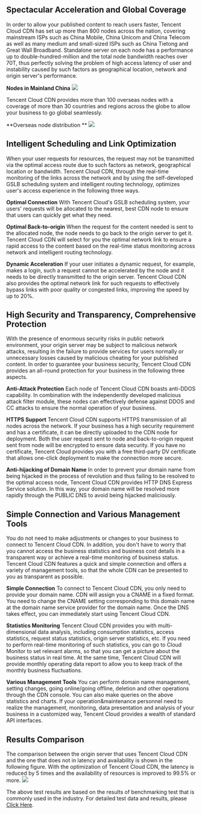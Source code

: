 ## Spectacular Acceleration and Global Coverage

In order to allow your published content to reach users faster, Tencent Cloud CDN has set up more than 800 nodes across the nation, covering mainstream ISPs such as China Mobile, China Unicom and China Telecom as well as many medium and small-sized ISPs such as China Tietong and Great Wall Broadband. Standalone server on each node has a performance up to double-hundred-million and the total node bandwidth reaches over 70T, thus perfectly solving the problem of high access latency of user and instability caused by such factors as geographical location, network and origin server's performance.

**Nodes in Mainland China**
![](https://mc.qcloudimg.com/static/img/19f5708498e59acef7d60a755dee686e/image.png)

Tencent Cloud CDN provides more than 100 overseas nodes with a coverage of more than 30 countries and regions across the globe to allow your business to go global seamlessly.

**Overseas node distribution **
![](https://mc.qcloudimg.com/static/img/7576cb999f587790b39430600bfc2949/image.png)


## Intelligent Scheduling and Link Optimization

When your user requests for resources, the request may not be transmitted via the optimal access route due to such factors as network, geographical location or bandwidth. Tencent Cloud CDN, through the real-time monitoring of the links across the network and by using the self-developed GSLB scheduling system and intelligent routing technology, optimizes user's access experience in the following three ways.

**Optimal Connection**
With Tencent Cloud's GSLB scheduling system, your users' requests will be allocated to the nearest, best CDN node to ensure that users can quickly get what they need.


**Optimal Back-to-origin**
When the request for the content needed is sent to the allocated node, the node needs to go back to the origin server to get it. Tencent Cloud CDN will select for you the optimal network link to ensure a rapid access to the content based on the real-time status monitoring across network and intelligent routing technology.

**Dynamic Acceleration**
If your user initiates a dynamic request, for example, makes a login, such a request cannot be accelerated by the node and it needs to be directly transmitted to the origin server. Tencent Cloud CDN also provides the optimal network link for such requests to effectively bypass links with poor quality or congested links, improving the speed by up to 20%.


## High Security and Transparency, Comprehensive Protection

With the presence of enormous security risks in public network environment, your origin server may be subject to malicious network attacks, resulting in the failure to provide services for users normally or unnecessary losses caused by malicious cheating for your published content. In order to guarantee your business security, Tencent Cloud CDN provides an all-round protection for your business in the following three aspects.

**Anti-Attack Protection**
Each node of Tencent Cloud CDN boasts anti-DDOS capability. In combination with the independently developed malicious attack filter module, these nodes can effectively defense against DDOS and CC attacks to ensure the normal operation of your business.

**HTTPS Support**
Tencent Cloud CDN supports HTTPS transmission of all nodes across the network. If your business has a high security requirement and has a certificate, it can be directly uploaded to the CDN node for deployment. Both the user request sent to node and back-to-origin request sent from node will be encrypted to ensure data security. If you have no certificate, Tencent Cloud provides you with a free third-party DV certificate that allows one-click deployment to make the connection more secure.

**Anti-hijacking of Domain Name**
In order to prevent your domain name from being hijacked in the process of revolution and thus failing to be resolved to the optimal access node, Tencent Cloud CDN provides HTTP DNS Express Service solution. In this way, your domain name will be resolved more rapidly through the PUBLIC DNS to avoid being hijacked maliciously.

## Simple Connection and Various Management Tools

You do not need to make adjustments or changes to your business to connect to Tencent Cloud CDN. In addition, you don't have to worry that you cannot access the business statistics and business cost details in a transparent way or achieve a real-time monitoring of business status. Tencent Cloud CDN features a quick and simple connection and offers a variety of management tools, so that the whole CDN can be presented to you as transparent as possible.

**Simple Connection**
To connect to Tencent Cloud CDN, you only need to provide your domain name. CDN will assign you a CNAME in a fixed format. You need to change the CNAME setting corresponding to this domain name at the domain name service provider for the domain name. Once the DNS takes effect, you can immediately start using Tencent Cloud CDN.

**Statistics Monitoring**
Tencent Cloud CDN provides you with multi-dimensional data analysis, including consumption statistics, access statistics, request status statistics, origin server statistics, etc. If you need to perform real-time monitoring of such statistics, you can go to Cloud Monitor to set relevant alarms, so that you can get a picture about the business status in real time. At the same time, Tencent Cloud CDN will provide monthly operating data report to allow you to keep track of the monthly business fluctuations.

**Various Management Tools**
You can perform domain name management, setting changes, going online/going offline, deletion and other operations through the CDN console. You can also make queries on the above statistics and charts. If your operation&maintenance personnel need to realize the management, monitoring, data presentation and analysis of your business in a customized way, Tencent Cloud provides a wealth of standard API interfaces.


## Results Comparison

The comparison between the origin server that uses Tencent Cloud CDN and the one that does not in latency and availability is shown in the following figure. With the optimization of Tencent Cloud CDN, the latency is reduced by 5 times and the availability of resources is improved to 99.5% or more.
![](https://mc.qcloudimg.com/static/img/f3f9a16b4ccd0b863509a496b45249d4/image.png)

The above test results are based on the results of benchmarking test that is commonly used in the industry. For detailed test data and results, please [Click Here](https://cloud.tencent.com/doc/product/228/1198).


